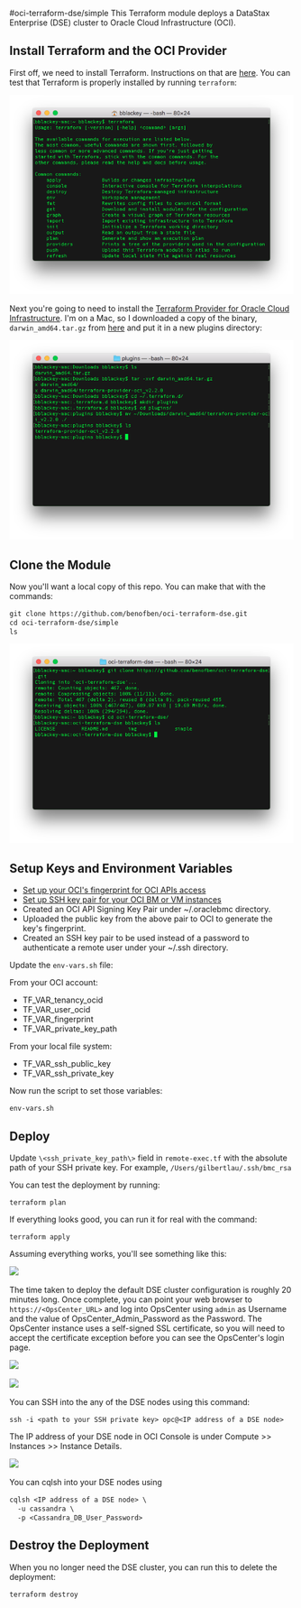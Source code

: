#oci-terraform-dse/simple
This Terraform module deploys a DataStax Enterprise (DSE) cluster to Oracle Cloud Infrastructure (OCI).

## Install Terraform and the OCI Provider
First off, we need to install Terraform.  Instructions on that are [here](https://www.terraform.io/intro/getting-started/install.html).  You can test that Terraform is properly installed by running `terraform`:

![](../img/1%20-%20terraform.png)

Next you're going to need to install the [Terraform Provider for Oracle Cloud Infrastructure](https://github.com/oracle/terraform-provider-baremetal/blob/master/README.md).  I'm on a Mac, so I downloaded a copy of the binary, `darwin_amd64.tar.gz` from [here](https://github.com/oracle/terraform-provider-oci/releases) and put it in a new plugins directory:

![](../img/2%20-%20provider.png)

## Clone the Module
Now you'll want a local copy of this repo.  You can make that with the commands:

    git clone https://github.com/benofben/oci-terraform-dse.git
    cd oci-terraform-dse/simple
    ls

![](../img/3%20-%20git%20clone.png)

## Setup Keys and Environment Variables
* [Set up your OCI's fingerprint for OCI APIs access](https://docs.us-phoenix-1.oraclecloud.com/Content/API/Concepts/apisigningkey.htm)
* [Set up SSH key pair for your OCI BM or VM instances](https://docs.us-phoenix-1.oraclecloud.com/Content/GSG/Tasks/creatingkeys.htm)
* Created an OCI API Signing Key Pair under ~/.oraclebmc directory.
* Uploaded the public key from the above pair to OCI to generate the key's fingerprint.
* Created an SSH key pair to be used instead of a password to authenticate a remote user under your ~/.ssh directory.

Update the `env-vars.sh` file:

From your OCI account:
* TF_VAR_tenancy_ocid
* TF_VAR_user_ocid
* TF_VAR_fingerprint
* TF_VAR_private_key_path

From your local file system:
* TF_VAR_ssh_public_key
* TF_VAR_ssh_private_key

Now run the script to set those variables:

    env-vars.sh

## Deploy
Update `\<ssh_private_key_path\>` field in `remote-exec.tf` with the absolute path of your SSH private key. For example, `/Users/gilbertlau/.ssh/bmc_rsa`

You can test the deployment by running:

    terraform plan

If everything looks good, you can run it for real with the command:

    terraform apply

Assuming everything works, you'll see something like this:

![](../img/terraform_apply.png)

The time taken to deploy the default DSE cluster configuration is roughly 20 minutes long. Once complete, you can point your web browser to `https://<OpsCenter_URL>` and log into OpsCenter using `admin` as Username and the value of OpsCenter_Admin_Password as the Password. The OpsCenter instance uses a self-signed SSL certificate, so you will need to accept the certificate exception before you can see the OpsCenter's login page.

![](../img/opsc_login.png)

![](../img/opsc_dashboard.png)

You can SSH into the any of the DSE nodes using this command:

    ssh -i <path to your SSH private key> opc@<IP address of a DSE node>

The IP address of your DSE node in OCI Console is under Compute >> Instances >> Instance Details.

![](../img/dse_ip.png)

You can cqlsh into your DSE nodes using

    cqlsh <IP address of a DSE node> \
      -u cassandra \
      -p <Cassandra_DB_User_Password>

## Destroy the Deployment
When you no longer need the DSE cluster, you can run this to delete the deployment:

    terraform destroy
